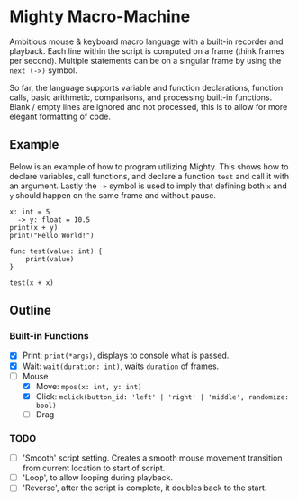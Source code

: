 # Mighty Macro-Machine

Ambitious mouse & keyboard macro language with a built-in recorder and playback. Each line within the script is computed on a frame (think frames per second). Multiple statements can be on a singular frame by using the `next (->)` symbol.

So far, the language supports variable and function declarations, function calls, basic arithmetic, comparisons, and processing built-in functions. Blank / empty lines are ignored and not processed, this is to allow for more elegant formatting of code.

## Example

Below is an example of how to program utilizing Mighty. This shows how to declare variables, call functions, and declare a function `test` and call it with an argument. Lastly the `->` symbol is used to imply that defining both `x` and `y` should happen on the same frame and without pause.

```
x: int = 5
  -> y: float = 10.5
print(x + y)
print("Hello World!")

func test(value: int) {
    print(value)
}

test(x + x)
```

## Outline

### Built-in Functions

- [x] Print: `print(*args)`, displays to console what is passed.
- [x] Wait: `wait(duration: int)`, waits `duration` of frames.
- [ ] Mouse
  - [x] Move: `mpos(x: int, y: int)`
  - [x] Click: `mclick(button_id: 'left' | 'right' | 'middle', randomize: bool)`
  - [ ] Drag

### TODO

- [ ] 'Smooth' script setting. Creates a smooth mouse movement transition from current location to start of script.
- [ ] 'Loop', to allow looping during playback.
- [ ] 'Reverse', after the script is complete, it doubles back to the start.